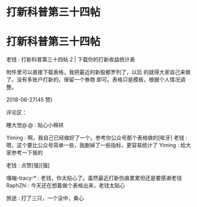 # 打新科普第三十四帖

# 打新科普第三十四帖

老钱 : 打新科普第三十四帖.2 | 下载你的打新收益统计表

附件里可以直接下载表格，我把最近的新股都罗列了，以后 的就得大家自己来做了。没有多账户打新的，保留一个券商 即可。表格只是模板，根据个人情况调整。

2018-06-27(45 赞)

评论区：

睡大觉@.@ : 贴心小棉袄

Yiming : 啊，我自己已经做好了一个。参考你公众号那个表格做的[呲牙] 老钱 : 嗯，这个要比公众号简单一些，我删掉了一些指标，更容易统计了 Yiming : 给大家参考一下我的

老钱 : 点赞[强][强]

嘎嘣-tracyᵕ̈* : 老钱，你太贴心了。虽然最近打新伤痕累累但还是要感谢老钱 RaphZhi : 今天还在想着做个表格出来，老钱太贴心

旅途 : 打了三只，一个没中，桑心